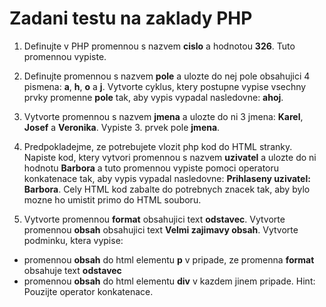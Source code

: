 # Zadani testu na zaklady PHP

1. Definujte v PHP promennou s nazvem **cislo** a hodnotou **326**. Tuto promennou vypiste.

2. Definujte promennou s nazvem **pole** a ulozte do nej pole obsahujici 4 pismena: **a**, **h**, **o** a **j**.
Vytvorte cyklus, ktery postupne vypise vsechny prvky promenne **pole** tak, aby vypis vypadal nasledovne:
**ahoj**.

3. Vytvorte promennou s nazvem **jmena** a ulozte do ni 3 jmena: **Karel**, **Josef** a **Veronika**.
Vypiste 3. prvek pole **jmena**.

4. Predpokladejme, ze potrebujete vlozit php kod do HTML stranky. Napiste kod, ktery vytvori promennou s nazvem **uzivatel** a ulozte do ni hodnotu **Barbora** a tuto promennou vypiste pomoci operatoru konkatenace tak, aby vypis vypadal nasledovne: **Prihlaseny uzivatel: Barbora**.
Cely HTML kod zabalte do potrebnych znacek tak, aby bylo mozne ho umistit primo do HTML souboru.

5. Vytvorte promennou **format** obsahujici text **odstavec**.
Vytvorte promennou **obsah** obsahujici text **Velmi zajimavy obsah**.
Vytvorte podminku, ktera vypise:
 - promennou **obsah** do html elementu **p** v pripade, ze promenna **format** obsahuje text **odstavec**
 - promennou **obsah** do html elementu **div** v kazdem jinem pripade.
Hint: Pouzijte operator konkatenace.